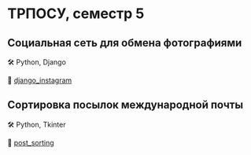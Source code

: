 # ТРПОСУ, семестр 5

## Социальная сеть для обмена фотографиями

🛠 Python, Django

🔗 [django_instagram](django_instagram/)

## Сортировка посылок международной почты

🛠 Python, Tkinter

🔗 [post_sorting](post_sorting/)